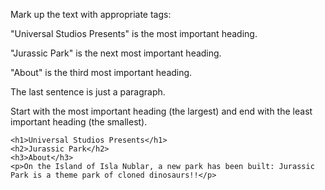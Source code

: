 Mark up the text with appropriate tags:

"Universal Studios Presents" is the most important heading.

"Jurassic Park" is the next most important heading.

"About" is the third most important heading.

The last sentence is just a paragraph.

Start with the most important heading (the largest) and end with the least important heading (the smallest).

    <h1>Universal Studios Presents</h1>
    <h2>Jurassic Park</h2>
    <h3>About</h3>
    <p>On the Island of Isla Nublar, a new park has been built: Jurassic Park is a theme park of cloned dinosaurs!!</p>
